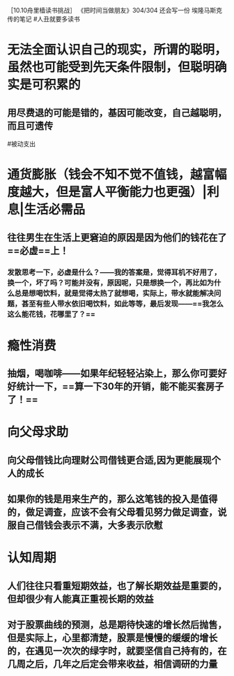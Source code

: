 ［10.10舟里樯读书挑战］
《把时间当做朋友》304/304
还会写一份 埃隆马斯克传的笔记
#人丑就要多读书
# 无法全面认识自己的现实，所谓的聪明，虽然也可能受到先天条件限制，但聪明确实是可积累的
## 用尽费退的可能是错的，基因可能改变，自己越聪明，而且可遗传
#被动支出
# 通货膨胀（钱会不知不觉不值钱，越富幅度越大，但是富人平衡能力也更强）|利息|生活必需品
## 往往男生在生活上更窘迫的原因是因为他们的钱花在了==必虚==上！
### 发散思考一下，必虚是什么？——我的答案是，觉得耳机不好用了，换一个，坏了吗？可能并没有，原因呢，只是想换一个，再比如为什么总是想喝饮料，就是觉得太热了就想喝，实际上，带水就能解决问题，甚至有些人带水依旧喝饮料，如此等等，最后发现——==我怎么这么能花钱，花哪里了？==
# 瘾性消费
## 抽烟，喝咖啡——如果年纪轻轻沾染上，那么你可要好好统计一下，==算一下30年的开销，能不能买套房子了！==
# 向父母求助
## 向父母借钱比向理财公司借钱更合适,因为更能展现个人的成长
## 如果你的钱是用来生产的，那么这笔钱的投入是值得的，做足调查，应该不会有父母看见努力做足调查，说服自己借钱会表示不满，大多表示欣慰
# 认知周期
## 人们往往只看重短期效益，也了解长期效益是重要的，但却很少有人能真正重视长期的效益
## 对于股票曲线的预测，总是期待快速的增长然后抛售，但是实际上，心里都清楚，股票是慢慢的缓缓的增长的，在遇见一次次的绿字时，就要坚信自己持有的，在几周之后，几年之后定会带来收益，相信调研的力量